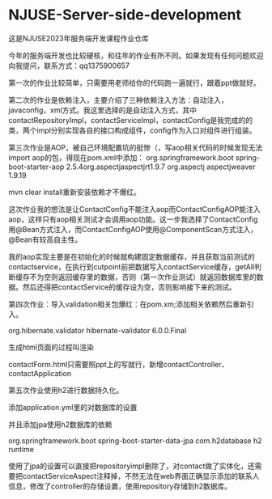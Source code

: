 # NJUSE-Server-side-development
这是NJUSE2023年服务端开发课程作业仓库

今年的服务端开发也比较硬核，和往年的作业有所不同。如果发现有任何问题欢迎向我提问，联系方式：qq1375900657

第一次的作业比较简单，只需要用老师给你的代码跑一遍就行，跟着ppt做就好。

第二次的作业是依赖注入，主要介绍了三种依赖注入方法：自动注入，javaconfig，xml方式。我这里选择的是自动注入方式，其中contactRepositoryImpl，contactServiceImpl，contactConfig是我完成的的类，两个impl分别实现各自的接口构成组件，config作为入口对组件进行组装。

第三次作业是AOP，被自己环境配置坑的挺惨（，写aop相关代码的时候发现无法import  aop的包，得现在pom.xml中添加：<dependency>    <groupId>org.springframework.boot</groupId>    <artifactId>spring-boot-starter-aop</artifactId>    <version>2.5.4</version></dependency><!-- AspectJ依赖 --><dependency><groupId>org.aspectj</groupId><artifactId>aspectjrt</artifactId><version>1.9.7</version> <!-- 使用适当的版本 --></dependency><dependency>    <groupId>org.aspectj</groupId>    <artifactId>aspectjweaver</artifactId>    <version>1.9.19</version></dependency>

mvn clear install重新安装依赖才不爆红。

这次作业我的想法是让ContactConfig不能注入aop而ContactConfigAOP能注入aop，这样只有aop相关测试才会调用aop功能。这一步我选择了ContactConfig用@Bean方式注入，而ContactConfigAOP使用@ComponentScan方式注入，@Bean有较高自主性。

我的aop实现主要是在初始化的时候就构建固定数据缓存，并且获取当前测试的contactservice，在执行到cutpoint前把数据写入contactService缓存，getAll判断缓存不为空则返回缓存里的数据，否则（第一次作业测试）就返回数据库里的数据。然后还得把contactService的缓存设为空，否则影响接下来的测试。



第四次作业：导入validation相关包爆红：在pom.xm;添加相关依赖然后重新引入。

<dependency>
    <groupId>org.hibernate.validator</groupId>
    <artifactId>hibernate-validator</artifactId>
    <version>6.0.0.Final</version>
</dependency>

生成html页面的过程叫渲染

contactForm.html只需要照ppt上的写就行，新增contactController、contactApplication



第五次作业使用h2进行数据持久化。

添加application.yml里的对数据库的设置

并且添加jpa使用h2数据库的依赖

<!-- Spring Data JPA --><dependency>    <groupId>org.springframework.boot</groupId>    <artifactId>spring-boot-starter-data-jpa</artifactId></dependency><!-- H2 Database --><dependency>    <groupId>com.h2database</groupId>    <artifactId>h2</artifactId>    <scope>runtime</scope></dependency>

使用了jpa的设置可以直接把repositoryimpl删除了，对contact做了实体化，还需要把contactServiceAspect注释掉，不然无法在web界面正确显示添加的联系人信息，修改了controller的存储设置，使用repository存储到h2数据库。

